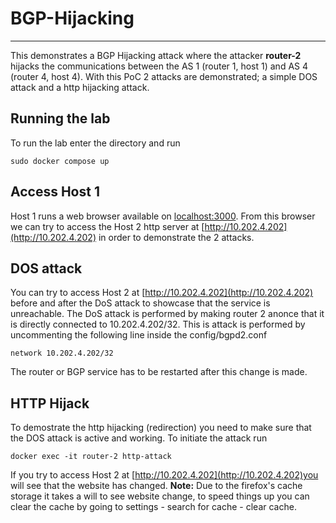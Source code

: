 # BGP-Hijacking

---
This demonstrates a BGP Hijacking attack where the attacker **router-2** hijacks the communications between the AS 1 (router 1, host 1) and AS 4 (router 4, host 4). With this PoC 2 attacks are demonstrated; a simple DOS attack and a http hijacking attack. 

## Running the lab
To run the lab enter the directory and run
```
sudo docker compose up
```

## Access Host 1

Host 1 runs a web browser available on [localhost:3000](http://localhost:3000). From this browser we can try to access the Host 2 http server at [http://10.202.4.202](http://10.202.4.202) in order to demonstrate the 2 attacks.

## DOS attack
You can try to access Host 2 at [http://10.202.4.202](http://10.202.4.202) before and after the DoS attack to showcase that the service is unreachable.
The DoS attack is performed by making router 2 anonce that it is directly connected to 10.202.4.202/32. This is attack is performed by uncommenting the following line inside the config/bgpd2.conf
```
network 10.202.4.202/32
```
The router or BGP service has to be restarted after this change is made.

## HTTP Hijack

To demostrate the http hijacking (redirection) you need to make sure that the DOS attack is active and working.
To initiate the attack run

```
docker exec -it router-2 http-attack
```

If you try to access Host 2 at [http://10.202.4.202](http://10.202.4.202)you will see that the website has changed. 
**Note:** Due to the firefox's cache storage it takes a will to see website change, to speed things up you can clear the cache by going to settings - search for cache - clear cache.
